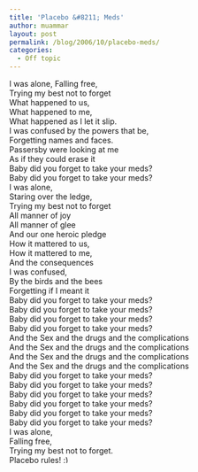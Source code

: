 ```yaml
---
title: 'Placebo &#8211; Meds'
author: muammar
layout: post
permalink: /blog/2006/10/placebo-meds/
categories:
  - Off topic
---
```

I was alone, Falling free,  
Trying my best not to forget  
What happened to us,  
What happened to me,  
What happened as I let it slip.  
I was confused by the powers that be,  
Forgetting names and faces.  
Passersby were looking at me  
As if they could erase it  
Baby did you forget to take your meds?  
Baby did you forget to take your meds?  
I was alone,  
Staring over the ledge,  
Trying my best not to forget  
All manner of joy  
All manner of glee  
And our one heroic pledge  
How it mattered to us,  
How it mattered to me,  
And the consequences  
I was confused,  
By the birds and the bees  
Forgetting if I meant it  
Baby did you forget to take your meds?  
Baby did you forget to take your meds?  
Baby did you forget to take your meds?  
Baby did you forget to take your meds?  
And the Sex and the drugs and the complications  
And the Sex and the drugs and the complications  
And the Sex and the drugs and the complications  
And the Sex and the drugs and the complications  
Baby did you forget to take your meds?  
Baby did you forget to take your meds?  
Baby did you forget to take your meds?  
Baby did you forget to take your meds?  
Baby did you forget to take your meds?  
Baby did you forget to take your meds?  
I was alone,  
Falling free,  
Trying my best not to forget.  
Placebo rules! <img src="http://muammar.me/blog/wp-includes/images/smilies/simple-smile.png" alt=":)" class="wp-smiley" style="height: 1em; max-height: 1em;" />